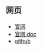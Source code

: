 
## 网页

- [官网](https://trino.io/)
- [官网 doc](https://trino.io/docs/current/)
- [github](https://github.com/trinodb/trino)